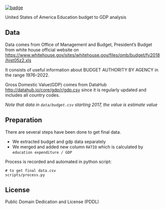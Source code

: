 <a className="gh-badge" href="https://datahub.io/core/usa-education-budget-analysis"><img src="https://badgen.net/badge/icon/View%20on%20datahub.io/orange?icon=https://datahub.io/datahub-cube-badge-icon.svg&label&scale=1.25" alt="badge" /></a>

United States of America Education budget to GDP analysis

## Data

Data comes from Office of Management and Budget, President’s Budget from white house official website on  https://www.whitehouse.gov/sites/whitehouse.gov/files/omb/budget/fy2018/hist05z2.xls

It consists of useful information about BUDGET AUTHORITY BY AGENCY in the range 1976–2022.

Gross Domestic Value(GDP) comes from DataHub http://datahub.io/core/gdp/r/gdp.csv since it is regularly updated and includes all country codes.

*Note that data in `data/budget.csv` starting 2017, the value is estimate value*

## Preparation

There are several steps have been done to get final data.

* We extracted budget and gdp data separately
* We merged and added new column `RATIO` which is calculated by `education expenditure / GDP`

Process is recorded and automated in python script:

```
# to get final data.csv
scripts/process.py
```

## License

Public Domain Dedication and License (PDDL)